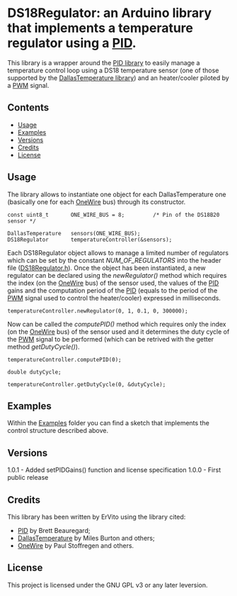 # DS18Regulator: an Arduino library that implements a temperature regulator using a [PID](https://en.wikipedia.org/wiki/PID_controller).

This library is a wrapper around the [PID library](https://github.com/br3ttb/Arduino-PID-Library/) to easily manage a temperature control loop using a DS18 temperature sensor (one of those supported by the [DallasTemperature library](https://github.com/milesburton/Arduino-Temperature-Control-Library)) and an heater/cooler piloted by a [PWM](https://en.wikipedia.org/wiki/Pulse-width_modulation) signal.

## Contents

- [Usage](#usage)
- [Examples](#examples)
- [Versions](#versions)
- [Credits](#credits)
- [License](#license)

## Usage

The library allows to instantiate one object for each DallasTemperature one (basically one for each [OneWire](https://github.com/PaulStoffregen/OneWire) bus) through its constructor.
```
const uint8_t       ONE_WIRE_BUS = 8;         /* Pin of the DS18B20 sensor */

DallasTemperature   sensors(ONE_WIRE_BUS);
DS18Regulator       temperatureController(&sensors);
```

Each DS18Regulator object allows to manage a limited number of regulators which can be set by the constant _NUM\_OF\_REGULATORS_ into the header file ([DS18Regulator.h](https://github.com/ErVito/Arduino/blob/master/Libraries/DS18Regulator/DS18Regulator.h)).
Once the object has been instantiated, a new regulator can be declared using the _newRegulator()_ method which requires the index (on the [OneWire](https://github.com/PaulStoffregen/OneWire) bus) of the sensor used, the values of the [PID](https://en.wikipedia.org/wiki/PID_controller) gains and the computation period of the [PID](https://en.wikipedia.org/wiki/PID_controller) (equals to the period of the [PWM](https://en.wikipedia.org/wiki/Pulse-width_modulation) signal used to control the heater/cooler) expressed in milliseconds.
```
temperatureController.newRegulator(0, 1, 0.1, 0, 300000);
```

Now can be called the _computePID()_ method which requires only the index (on the [OneWire](https://github.com/PaulStoffregen/OneWire) bus) of the sensor used and it determines the duty cycle of the [PWM](https://en.wikipedia.org/wiki/Pulse-width_modulation) signal to be performed (which can be retrived with the getter method _getDutyCycle()_).
```
temperatureController.computePID(0);

double dutyCycle;

temperatureController.getDutyCycle(0, &dutyCycle);
```

## Examples
Within the [Examples](https://github.com/ErVito/Arduino/tree/master/libraries/DS18Regulator/examples) folder you can find a sketch that implements the control structure described above.

## Versions
1.0.1 - Added setPIDGains() function and license specification
1.0.0 - First public release

## Credits
This library has been written by ErVito using the library cited:
- [PID](https://github.com/br3ttb/Arduino-PID-Library/) by Brett Beauregard;
- [DallasTemperature](https://github.com/milesburton/Arduino-Temperature-Control-Library) by Miles Burton and others;
- [OneWire](https://github.com/PaulStoffregen/OneWire) by Paul Stoffregen and others.

## License
This project is licensed under the GNU GPL v3 or any later leversion.